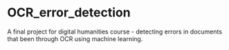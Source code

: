 # OCR_error_detection
A final project for digital humanities course  - detecting errors in documents that been through OCR using machine learning.
